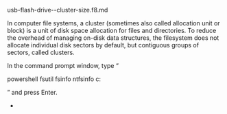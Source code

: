 usb-flash-drive--cluster-size.f8.md


In computer file systems, a cluster (sometimes also called allocation unit or block) is a unit of disk space allocation for files and directories. To reduce the overhead of managing on-disk data structures, the filesystem does not allocate individual disk sectors by default, but contiguous groups of sectors, called clusters.


In the command prompt window, type “

powershell
fsutil fsinfo ntfsinfo c:

” and press Enter.


-